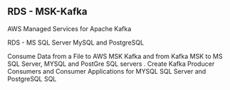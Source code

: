 ## RDS - MSK-Kafka

AWS Managed Services for Apache Kafka

RDS - MS SQL Server MySQL and PostgreSQL

Consume Data from a File to AWS MSK Kafka and from Kafka MSK to MS SQL Server, MYSQL and PostGre SQL servers . Create Kafka Producer Consumers  and Consumer Applications for MYSQL SQL Server and PostgreSQL SQL
